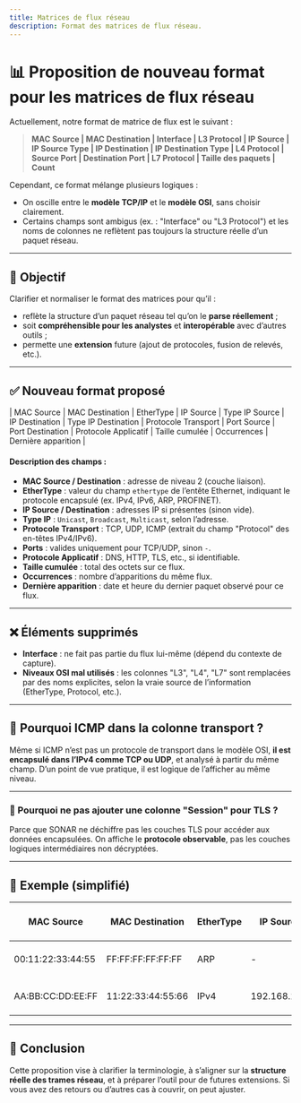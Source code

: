 ```yaml
---
title: Matrices de flux réseau
description: Format des matrices de flux réseau.
---
```


# 📊 Proposition de nouveau format pour les matrices de flux réseau

Actuellement, notre format de matrice de flux est le suivant :

> **MAC Source | MAC Destination | Interface | L3 Protocol | IP Source | IP Source Type | IP Destination | IP Destination Type | L4 Protocol | Source Port | Destination Port | L7 Protocol | Taille des paquets | Count**

Cependant, ce format mélange plusieurs logiques :

* On oscille entre le **modèle TCP/IP** et le **modèle OSI**, sans choisir clairement.
* Certains champs sont ambigus (ex. : "Interface" ou "L3 Protocol") et les noms de colonnes ne reflètent pas toujours la structure réelle d’un paquet réseau.

---

## 🎯 Objectif

Clarifier et normaliser le format des matrices pour qu’il :

* reflète la structure d’un paquet réseau tel qu’on le **parse réellement** ;
* soit **compréhensible pour les analystes** et **interopérable** avec d’autres outils ;
* permette une **extension** future (ajout de protocoles, fusion de relevés, etc.).

---

## ✅ Nouveau format proposé

\| MAC Source | MAC Destination | EtherType | IP Source | Type IP Source | IP Destination | Type IP Destination | Protocole Transport | Port Source | Port Destination | Protocole Applicatif | Taille cumulée | Occurrences | Dernière apparition |

#### Description des champs :

* **MAC Source / Destination** : adresse de niveau 2 (couche liaison).
* **EtherType** : valeur du champ `ethertype` de l’entête Ethernet, indiquant le protocole encapsulé (ex. IPv4, IPv6, ARP, PROFINET).
* **IP Source / Destination** : adresses IP si présentes (sinon vide).
* **Type IP** : `Unicast`, `Broadcast`, `Multicast`, selon l’adresse.
* **Protocole Transport** : TCP, UDP, ICMP (extrait du champ "Protocol" des en-têtes IPv4/IPv6).
* **Ports** : valides uniquement pour TCP/UDP, sinon `-`.
* **Protocole Applicatif** : DNS, HTTP, TLS, etc., si identifiable.
* **Taille cumulée** : total des octets sur ce flux.
* **Occurrences** : nombre d’apparitions du même flux.
* **Dernière apparition** : date et heure du dernier paquet observé pour ce flux.

---

## ❌ Éléments supprimés

* **Interface** : ne fait pas partie du flux lui-même (dépend du contexte de capture).
* **Niveaux OSI mal utilisés** : les colonnes "L3", "L4", "L7" sont remplacées par des noms explicites, selon la vraie source de l’information (EtherType, Protocol, etc.).

---

## 🧠 Pourquoi ICMP dans la colonne transport ?

Même si ICMP n’est pas un protocole de transport dans le modèle OSI, **il est encapsulé dans l’IPv4 comme TCP ou UDP**, et analysé à partir du même champ. D’un point de vue pratique, il est logique de l’afficher au même niveau.

---

### 🧠 Pourquoi ne pas ajouter une colonne "Session" pour TLS ?

Parce que SONAR ne déchiffre pas les couches TLS pour accéder aux données encapsulées. On affiche le **protocole observable**, pas les couches logiques intermédiaires non décryptées.

---

## 📌 Exemple (simplifié)

| MAC Source             | MAC Destination        | EtherType | IP Source    | Type IP Source | IP Destination | Type IP Destination | Transport | Port Src | Port Dst | Application | Taille | Occurrence | Dernière apparition |
| ---------------------- | ---------------------- | --------- | ------------ | -------------- | -------------- | ------------------- | --------- | -------- | -------- | ----------- | ------ | ---------- | ------------------- |
| 00:11:22:33:44:55      | FF\:FF\:FF\:FF\:FF\:FF | ARP       | -            | -              | -              | -                   | -         | -        | -        | -           | 128    | 3          | 2025-06-13 13:32:45 |
| AA\:BB\:CC\:DD\:EE\:FF | 11:22:33:44:55:66      | IPv4      | 192.168.1.12 | Unicast        | 192.168.1.1    | Unicast             | TCP       | 443      | 52428    | TLS         | 18200  | 7          | 2025-06-13 13:32:49 |

---

## 🧾 Conclusion

Cette proposition vise à clarifier la terminologie, à s’aligner sur la **structure réelle des trames réseau**, et à préparer l’outil pour de futures extensions. Si vous avez des retours ou d’autres cas à couvrir, on peut ajuster.
